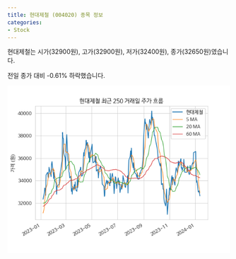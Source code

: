```yaml
---
title: 현대제철 (004020) 종목 정보
categories:
- Stock
---
```


현대제철는 시가(32900원), 고가(32900원), 저가(32400원), 종가(32650원)였습니다.

전일 종가 대비 -0.61% 하락했습니다.

<!-- more -->

![004020](/assets/images/stock/004020.png)